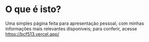 # O que é isto?

Uma simples página feita para apresentação pessoal, com minhas informações mais relevantes disponíveis; para conferir, acesse https://bcf513.vercel.app/
